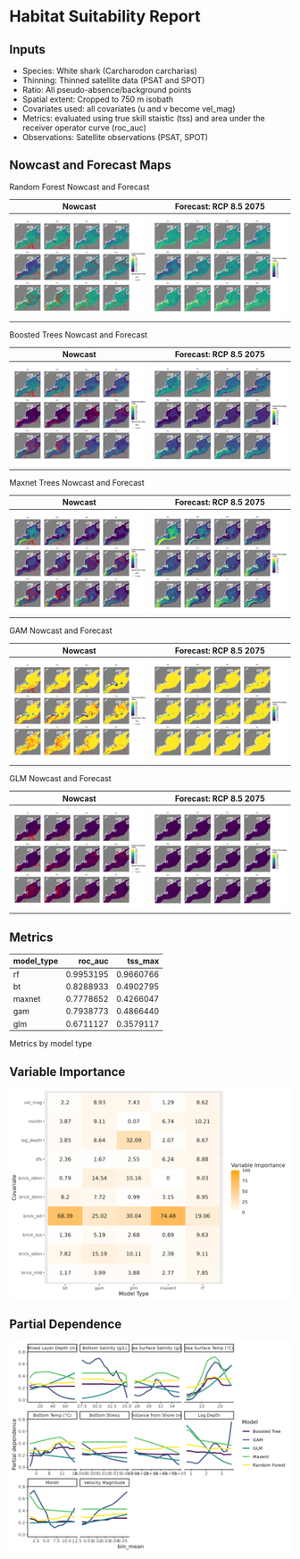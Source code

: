Habitat Suitability Report
================

## Inputs

- Species: White shark (Carcharodon carcharias)
- Thinning: Thinned satellite data (PSAT and SPOT)
- Ratio: All pseudo-absence/background points
- Spatial extent: Cropped to 750 m isobath
- Covariates used: all covariates (u and v become vel_mag)
- Metrics: evaluated using true skill staistic (tss) and area under the
  receiver operator curve (roc_auc)
- Observations: Satellite observations (PSAT, SPOT)

## Nowcast and Forecast Maps

Random Forest Nowcast and Forecast

| Nowcast | Forecast: RCP 8.5 2075 |
|:--:|:--:|
| ![](../../../../tidy_reports/versions/c11/110360/c11.110360.01_12_rf_compiled_casts.png) | ![](../../../../tidy_reports/versions/c11/110364/c11.110364.01_12_rf_compiled_casts.png) |

Boosted Trees Nowcast and Forecast

| Nowcast | Forecast: RCP 8.5 2075 |
|:--:|:--:|
| ![](../../../../tidy_reports/versions/c11/110360/c11.110360.01_12_bt_compiled_casts.png) | ![](../../../../tidy_reports/versions/c11/110364/c11.110364.01_12_bt_compiled_casts.png) |

Maxnet Trees Nowcast and Forecast

| Nowcast | Forecast: RCP 8.5 2075 |
|:--:|:--:|
| ![](../../../../tidy_reports/versions/c11/110360/c11.110360.01_12_maxent_compiled_casts.png) | ![](../../../../tidy_reports/versions/c11/110364/c11.110364.01_12_maxent_compiled_casts.png) |

GAM Nowcast and Forecast

| Nowcast | Forecast: RCP 8.5 2075 |
|:--:|:--:|
| ![](../../../../tidy_reports/versions/c11/110360/c11.110360.01_12_gam_compiled_casts.png) | ![](../../../../tidy_reports/versions/c11/110364/c11.110364.01_12_gam_compiled_casts.png) |

GLM Nowcast and Forecast

| Nowcast | Forecast: RCP 8.5 2075 |
|:--:|:--:|
| ![](../../../../tidy_reports/versions/c11/110360/c11.110360.01_12_glm_compiled_casts.png) | ![](../../../../tidy_reports/versions/c11/110364/c11.110364.01_12_glm_compiled_casts.png) |

## Metrics

| model_type |   roc_auc |   tss_max |
|:-----------|----------:|----------:|
| rf         | 0.9953195 | 0.9660766 |
| bt         | 0.8288933 | 0.4902795 |
| maxnet     | 0.7778652 | 0.4266047 |
| gam        | 0.7938773 | 0.4866440 |
| glm        | 0.6711127 | 0.3579117 |

Metrics by model type

## Variable Importance

![](m11.11036_tidy_compiled_files/figure-gfm/variable_importance-1.png)

## Partial Dependence

![](m11.11036_tidy_compiled_files/figure-gfm/partial_dependence-1.png)
